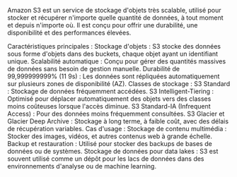 Amazon S3 est un service de stockage d'objets très scalable, utilisé pour stocker et récupérer n'importe quelle quantité de données, à tout moment et depuis n'importe où. Il est conçu pour offrir une durabilité, une disponibilité et des performances élevées.

Caractéristiques principales :
Stockage d'objets : S3 stocke des données sous forme d'objets dans des buckets, chaque objet ayant un identifiant unique.
Scalabilité automatique : Conçu pour gérer des quantités massives de données sans besoin de gestion manuelle.
Durabilité de 99,999999999% (11 9s) : Les données sont répliquées automatiquement sur plusieurs zones de disponibilité (AZ).
Classes de stockage :
S3 Standard : Stockage de données fréquemment accédées.
S3 Intelligent-Tiering : Optimisé pour déplacer automatiquement des objets vers des classes moins coûteuses lorsque l'accès diminue.
S3 Standard-IA (Infrequent Access) : Pour des données moins fréquemment consultées.
S3 Glacier et Glacier Deep Archive : Stockage à long terme, à faible coût, avec des délais de récupération variables.
Cas d'usage :
Stockage de contenu multimédia : Stocker des images, vidéos, et autres contenus web à grande échelle.
Backup et restauration : Utilisé pour stocker des backups de bases de données ou de systèmes.
Stockage de données pour data lakes : S3 est souvent utilisé comme un dépôt pour les lacs de données dans des environnements d'analyse ou de machine learning.
